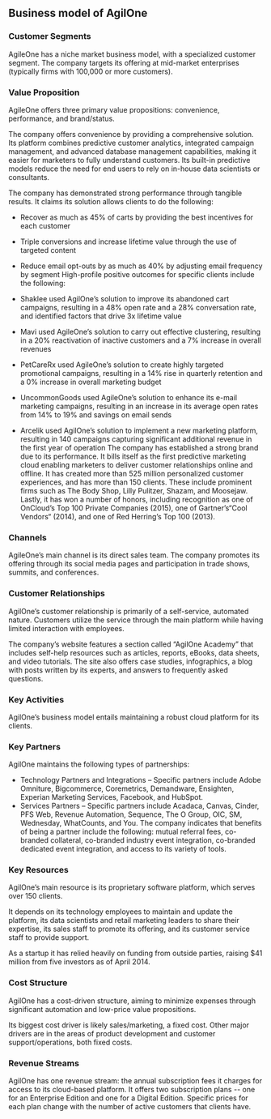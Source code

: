 Business model of AgilOne
-------------------------

 ### Customer Segments

 AgileOne has a niche market business model, with a specialized customer segment. The company targets its offering at mid-market enterprises (typically firms with 100,000 or more customers).

 ### Value Proposition

 AgileOne offers three primary value propositions: convenience, performance, and brand/status.

 The company offers convenience by providing a comprehensive solution. Its platform combines predictive customer analytics, integrated campaign management, and advanced database management capabilities, making it easier for marketers to fully understand customers. Its built-in predictive models reduce the need for end users to rely on in-house data scientists or consultants.

 The company has demonstrated strong performance through tangible results. It claims its solution allows clients to do the following:

  * Recover as much as 45% of carts by providing the best incentives for each customer
 * Triple conversions and increase lifetime value through the use of targeted content
 * Reduce email opt-outs by as much as 40% by adjusting email frequency by segment
  High-profile positive outcomes for specific clients include the following:

  * Shaklee used AgilOne’s solution to improve its abandoned cart campaigns, resulting in a 48% open rate and a 28% conversation rate, and identified factors that drive 3x lifetime value
 * Mavi used AgileOne’s solution to carry out effective clustering, resulting in a 20% reactivation of inactive customers and a 7% increase in overall revenues
 * PetCareRx used AgileOne’s solution to create highly targeted promotional campaigns, resulting in a 14% rise in quarterly retention and a 0% increase in overall marketing budget
 * UncommonGoods used AgileOne’s solution to enhance its e-mail marketing campaigns, resulting in an increase in its average open rates from 14% to 19% and savings on email sends
 * Arcelik used AgilOne’s solution to implement a new marketing platform, resulting in 140 campaigns capturing significant additional revenue in the first year of operation
  The company has established a strong brand due to its performance. It bills itself as the first predictive marketing cloud enabling marketers to deliver customer relationships online and offline. It has created more than 525 million personalized customer experiences, and has more than 150 clients. These include prominent firms such as The Body Shop, Lilly Pulitzer, Shazam, and Moosejaw. Lastly, it has won a number of honors, including recognition as one of OnCloud’s Top 100 Private Companies (2015), one of Gartner’s“Cool Vendors“ (2014), and one of Red Herring’s Top 100 (2013).

 ### Channels

 AgileOne’s main channel is its direct sales team. The company promotes its offering through its social media pages and participation in trade shows, summits, and conferences.

 ### Customer Relationships

 AgilOne’s customer relationship is primarily of a self-service, automated nature. Customers utilize the service through the main platform while having limited interaction with employees.

 The company’s website features a section called “AgilOne Academy” that includes self-help resources such as articles, reports, eBooks, data sheets, and video tutorials. The site also offers case studies, infographics, a blog with posts written by its experts, and answers to frequently asked questions.

 ### Key Activities

 AgilOne’s business model entails maintaining a robust cloud platform for its clients.

 ### Key Partners

 AgilOne maintains the following types of partnerships:

  * Technology Partners and Integrations – Specific partners include Adobe Omniture, Bigcommerce, Coremetrics, Demandware, Ensighten, Experian Marketing Services, Facebook, and HubSpot.
 * Services Partners – Specific partners include Acadaca, Canvas, Cinder, PFS Web, Revenue Automation, Sequence, The O Group, OIC, SM, Wednesday, WhatCounts, and You.
  The company indicates that benefits of being a partner include the following: mutual referral fees, co-branded collateral, co-branded industry event integration, co-branded dedicated event integration, and access to its variety of tools.

 ### Key Resources

 AgilOne’s main resource is its proprietary software platform, which serves over 150 clients.

 It depends on its technology employees to maintain and update the platform, its data scientists and retail marketing leaders to share their expertise, its sales staff to promote its offering, and its customer service staff to provide support.

 As a startup it has relied heavily on funding from outside parties, raising $41 million from five investors as of April 2014.

 ### Cost Structure

 AgilOne has a cost-driven structure, aiming to minimize expenses through significant automation and low-price value propositions.

 Its biggest cost driver is likely sales/marketing, a fixed cost. Other major drivers are in the areas of product development and customer support/operations, both fixed costs.

 ### Revenue Streams

 AgilOne has one revenue stream: the annual subscription fees it charges for access to its cloud-based platform. It offers two subscription plans -- one for an Enterprise Edition and one for a Digital Edition. Specific prices for each plan change with the number of active customers that clients have.